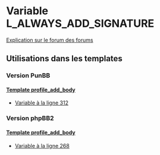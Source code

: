 # Variable L_ALWAYS_ADD_SIGNATURE
[Explication sur le forum des forums](http://forum.forumactif.com/t294113-listing-des-variables#L_ALWAYS_ADD_SIGNATURE)

## Utilisations dans les templates

### Version PunBB

#### [Template profile_add_body](punbb/profile_add_body.md)
* [Variable à la ligne 312](../punbb/profile_add_body.tpl#L312)

### Version phpBB2

#### [Template profile_add_body](subsilver/profile_add_body.md)
* [Variable à la ligne 268](../subsilver/profile_add_body.tpl#L268)